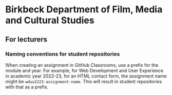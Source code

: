 # Birkbeck Department of Film, Media and Cultural Studies

## For lecturers

### Naming conventions for student repositories

When creating an assignment in GitHub Classrooms, use a prefix for the module and year. For example, for Web Development and User Experience in academic year 2022-23, for an HTML contact form, the assignment name might be `wdux2223-assignment-name`. This will result in student repositories with that as a prefix.
